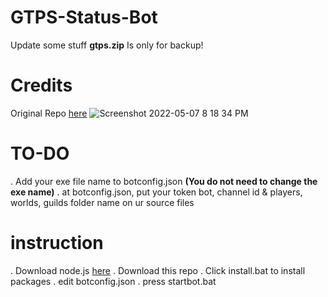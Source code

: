 # GTPS-Status-Bot
Update some stuff
**gtps.zip** Is only for backup!

# Credits
Original Repo [here](https://github.com/ClayneID/GTPS-Server-Status-Bot)
![Screenshot 2022-05-07 8 18 34 PM](https://user-images.githubusercontent.com/98792233/167254103-1e87acd2-2f26-4340-bace-6277490914ca.png)


# TO-DO
. Add your exe file name to botconfig.json **(You do not need to change the exe name)**
. at botconfig.json, put your token bot, channel id & players, worlds, guilds folder name on ur source files

# instruction
. Download node.js [here](https://nodejs.org/en/download/)
. Download this repo
. Click install.bat to install packages
. edit botconfig.json
. press startbot.bat
